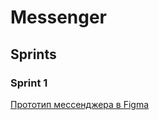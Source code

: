 # Messenger

## Sprints

### Sprint 1
[Прототип мессенджера в Figma](https://www.figma.com/file/HBucROmcriLA8AMnyJnmvI/Messenger?node-id=0%3A1)
